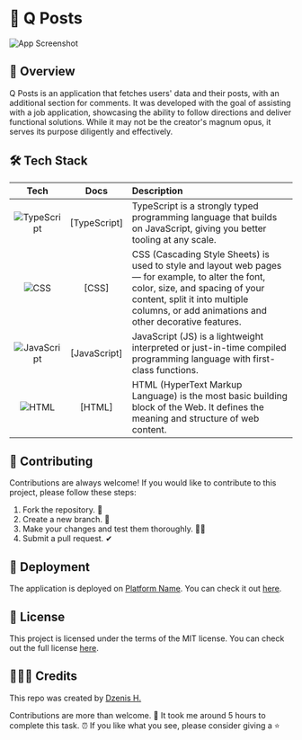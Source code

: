 # 💬 Q Posts

![App Screenshot](https://drive.google.com/uc?export=view&id=1z7FIMrdLptjroq1_-DoT6f5V2L9hCau3)

## 👀 Overview

Q Posts is an application that fetches users' data and their posts, with an additional section for comments. It was developed with the goal of assisting with a job application, showcasing the ability to follow directions and deliver functional solutions. While it may not be the creator's magnum opus, it serves its purpose diligently and effectively.

## 🛠️ Tech Stack

| Tech | Docs | Description |
| :---: | :---: | :--- |
| ![TypeScript](https://img.shields.io/badge/-TypeScript-blue) | [TypeScript] | TypeScript is a strongly typed programming language that builds on JavaScript, giving you better tooling at any scale. |
| ![CSS](https://img.shields.io/badge/-CSS-blue) | [CSS] | CSS (Cascading Style Sheets) is used to style and layout web pages — for example, to alter the font, color, size, and spacing of your content, split it into multiple columns, or add animations and other decorative features. |
| ![JavaScript](https://img.shields.io/badge/-JavaScript-blue) | [JavaScript] | JavaScript (JS) is a lightweight interpreted or just-in-time compiled programming language with first-class functions. |
| ![HTML](https://img.shields.io/badge/-HTML-blue) | [HTML] | HTML (HyperText Markup Language) is the most basic building block of the Web. It defines the meaning and structure of web content. |

## 📝 Contributing

Contributions are always welcome! If you would like to contribute to this project, please follow these steps:
1. Fork the repository. 🍴
2. Create a new branch. 🌵
3. Make your changes and test them thoroughly. 👨‍💻
4. Submit a pull request. ✔

## 🚀 Deployment

The application is deployed on [Platform Name](https://deployment-link.com). You can check it out [here](https://deployment-link.com).

## 📑 License

This project is licensed under the terms of the MIT license. You can check out the full license [here](https://docs.google.com/document/d/11WK7tVoTFRMcWCuGZQCRWxEsDUEJ_6ArtfV-NjWcBCU/edit?usp=sharing).

## 👨🏻‍💻 Credits

This repo was created by [Dzenis H.](https://dzenis.tech)

Contributions are more than welcome. 🫡
It took me around 5 hours to complete this task.  ⏰
If you like what you see, please consider giving a ⭐️
